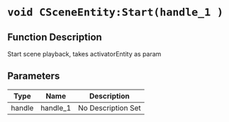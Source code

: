 # `void CSceneEntity:Start(handle_1 )`
## Function Description
Start scene playback, takes activatorEntity as param
## Parameters
Type|Name|Description
--|--|--
handle|handle_1|No Description Set
